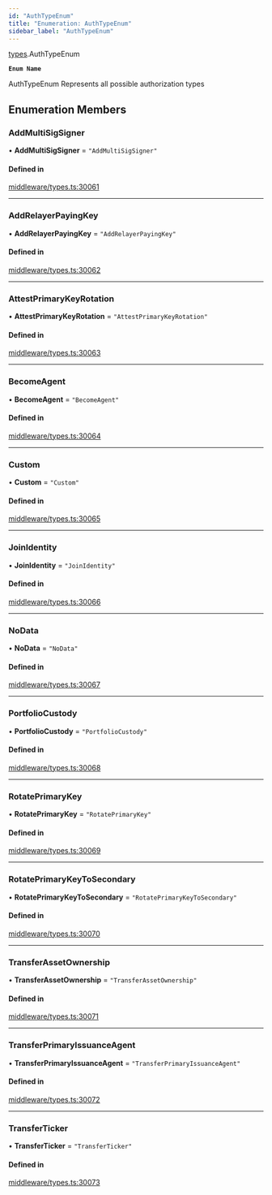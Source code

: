 ```yaml
---
id: "AuthTypeEnum"
title: "Enumeration: AuthTypeEnum"
sidebar_label: "AuthTypeEnum"
---
```


[types](../../../modules/Types/Types.md).AuthTypeEnum

**`Enum Name`**

 AuthTypeEnum
 Represents all possible authorization types

## Enumeration Members

### AddMultiSigSigner

• **AddMultiSigSigner** = ``"AddMultiSigSigner"``

#### Defined in

[middleware/types.ts:30061](https://github.com/PolymeshAssociation/polymesh-sdk/blob/95f248df/src/middleware/types.ts#L30061)

___

### AddRelayerPayingKey

• **AddRelayerPayingKey** = ``"AddRelayerPayingKey"``

#### Defined in

[middleware/types.ts:30062](https://github.com/PolymeshAssociation/polymesh-sdk/blob/95f248df/src/middleware/types.ts#L30062)

___

### AttestPrimaryKeyRotation

• **AttestPrimaryKeyRotation** = ``"AttestPrimaryKeyRotation"``

#### Defined in

[middleware/types.ts:30063](https://github.com/PolymeshAssociation/polymesh-sdk/blob/95f248df/src/middleware/types.ts#L30063)

___

### BecomeAgent

• **BecomeAgent** = ``"BecomeAgent"``

#### Defined in

[middleware/types.ts:30064](https://github.com/PolymeshAssociation/polymesh-sdk/blob/95f248df/src/middleware/types.ts#L30064)

___

### Custom

• **Custom** = ``"Custom"``

#### Defined in

[middleware/types.ts:30065](https://github.com/PolymeshAssociation/polymesh-sdk/blob/95f248df/src/middleware/types.ts#L30065)

___

### JoinIdentity

• **JoinIdentity** = ``"JoinIdentity"``

#### Defined in

[middleware/types.ts:30066](https://github.com/PolymeshAssociation/polymesh-sdk/blob/95f248df/src/middleware/types.ts#L30066)

___

### NoData

• **NoData** = ``"NoData"``

#### Defined in

[middleware/types.ts:30067](https://github.com/PolymeshAssociation/polymesh-sdk/blob/95f248df/src/middleware/types.ts#L30067)

___

### PortfolioCustody

• **PortfolioCustody** = ``"PortfolioCustody"``

#### Defined in

[middleware/types.ts:30068](https://github.com/PolymeshAssociation/polymesh-sdk/blob/95f248df/src/middleware/types.ts#L30068)

___

### RotatePrimaryKey

• **RotatePrimaryKey** = ``"RotatePrimaryKey"``

#### Defined in

[middleware/types.ts:30069](https://github.com/PolymeshAssociation/polymesh-sdk/blob/95f248df/src/middleware/types.ts#L30069)

___

### RotatePrimaryKeyToSecondary

• **RotatePrimaryKeyToSecondary** = ``"RotatePrimaryKeyToSecondary"``

#### Defined in

[middleware/types.ts:30070](https://github.com/PolymeshAssociation/polymesh-sdk/blob/95f248df/src/middleware/types.ts#L30070)

___

### TransferAssetOwnership

• **TransferAssetOwnership** = ``"TransferAssetOwnership"``

#### Defined in

[middleware/types.ts:30071](https://github.com/PolymeshAssociation/polymesh-sdk/blob/95f248df/src/middleware/types.ts#L30071)

___

### TransferPrimaryIssuanceAgent

• **TransferPrimaryIssuanceAgent** = ``"TransferPrimaryIssuanceAgent"``

#### Defined in

[middleware/types.ts:30072](https://github.com/PolymeshAssociation/polymesh-sdk/blob/95f248df/src/middleware/types.ts#L30072)

___

### TransferTicker

• **TransferTicker** = ``"TransferTicker"``

#### Defined in

[middleware/types.ts:30073](https://github.com/PolymeshAssociation/polymesh-sdk/blob/95f248df/src/middleware/types.ts#L30073)

